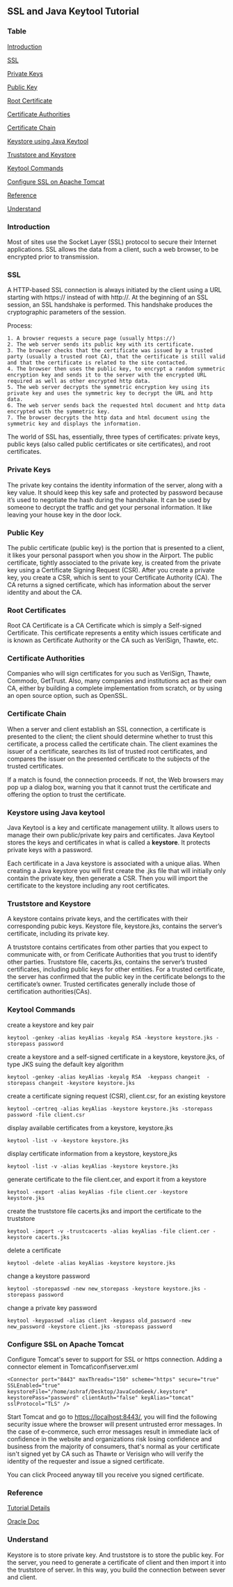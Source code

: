 ## SSL and Java Keytool Tutorial

### Table

[Introduction](#introduction)

[SSL](#SSL)

[Private Keys](#private-keys)

[Public Key](#public-key)

[Root Certificate](#root-certificate)

[Certificate Authorities](##ertificate-authorities)

[Certificate Chain](#certificate-chain)

[Keystore using Java Keytool](#keystore-using-java-keytool)

[Truststore and Keystore](#truststore-and-keystore)

[Keytool Commands](#keytool-commands)

[Configure SSL on Apache Tomcat](#configure-ssl-on-apache-tomcat)

[Reference](#Reference)

[Understand](#understand)

### Introduction

Most of sites use the Socket Layer (SSL) protocol to secure their Internet applications. SSL allows the data from a client, such a web browser, to be encrypted prior to transmission.

### SSL

A HTTP-based SSL connection is always initiated by the client using a URL starting with https:// instead of with http://. At the beginning of an SSL session, an SSL handshake is performed. This handshake produces the cryptographic parameters of the session. 

Process:

 	1. A browser requests a secure page (usually https://)
 	2. The web server sends its public key with its certificate.
 	3. The browser checks that the certificate was issued by a trusted party (usually a trusted root CA), that the certificate is still valid and that the certificate is related to the site contacted.
 	4. The browser then uses the public key, to encrypt a random symmetric encryption key and sends it to the server with the encrypted URL required as well as other encrypted http data.
 	5. The web server decrypts the symmetric encryption key using its private key and uses the symmetric key to decrypt the URL and http data.
 	6. The web server sends back the requested html document and http data encrypted with the symmetric key.
 	7. The browser decrypts the http data and html document using the symmetric key and displays the information.

The world of SSL has, essentially, three types of certificates: private keys, public keys (also called public certificates or site certificates), and root certificates.

### Private Keys

The private key contains the identity information of the server, along with a key value. It should keep this key safe and protected by password because it’s used to negotiate the hash during the handshake. It can be used by someone to decrypt the traffic and get your personal information. It like leaving your house key in the door lock.

### Public Key

The public certificate (public key) is the portion that is presented to a client, it likes your personal passport when you show in the Airport. The public certificate, tightly associated to the private key, is created from the private key using a Certificate Signing Request (CSR). After you create a private key, you create a CSR, which is sent to your Certificate Authority (CA). The CA returns a signed certificate, which has information about the server identity and about the CA.

### Root Certificates

Root CA Certificate is a CA Certificate which is simply a Self-signed Certificate. This certificate represents a entity which issues certificate and is known as Certificate Authority or the CA such as VeriSign, Thawte, etc.

### Certificate Authorities

Companies who will sign certificates for you such as VeriSign, Thawte, Commodo, GetTrust. Also, many companies and institutions act as their own CA, either by building a complete implementation from scratch, or by using an open source option, such as OpenSSL.

### Certificate Chain

When a server and client establish an SSL connection, a certificate is presented to the client; the client should determine whether to trust this certificate, a process called the certificate chain. The client examines the issuer of a certificate, searches its list of trusted root certificates, and compares the issuer on the presented certificate to the subjects of the trusted certificates.

If a match is found, the connection proceeds. If not, the Web browsers may pop up a dialog box, warning you that it cannot trust the certificate and offering the option to trust the certificate.

### Keystore using Java keytool

Java Keytool is a key and certificate management utility. It allows users to manage their own public/private key pairs and certificates. Java Keytool stores the keys and certificates in what is called a **keystore**. It protects private keys with a password.

Each certificate in a Java keystore is associated with a unique alias. When creating a Java keystore you will first create the .jks file that will initially only contain the private key, then generate a CSR. Then you will import the certificate to the keystore including any root certificates.

### Truststore and Keystore

A keystore contains private keys, and the certificates with their corresponding pubic keys. Keystore file, keystore.jks, contains the server’s certificate, including its private key.

A truststore contains certificates from other parties that you expect to communicate with, or from Cerificate Authorities that you trust to identify other parties. Truststore file, cacerts.jks, contains the server’s trusted certificates, including public keys for other entities. For a trusted certificate, the server has confirmed that the public key in the certificate belongs to the certificate’s owner. Trusted certificates generally include those of certification authorities(CAs).

### Keytool Commands

create a keystore and key pair

`keytool -genkey -alias keyAlias -keyalg RSA -keystore keystore.jks -storepass password`

create a keystore and a self-signed certificate in a keystore, keystore.jks, of type JKS suing the default key algorithm

`keytool -genkey -alias keyAlias -keyalg RSA  -keypass changeit  -storepass changeit -keystore keystore.jks`

create a certificate signing request (CSR), client.csr, for an existing keystore

`keytool -certreq -alias keyAlias -keystore keystore.jks -storepass password -file client.csr`

display available certificates from a keystore, keystore.jks

`keytool -list -v -keystore keystore.jks`

display certificate information from a keystore, keystore,jks

`keytool -list -v -alias keyAlias -keystore keystore.jks`

generate certificate to the file client.cer, and export it from a keystore

`keytool -export -alias keyAlias -file client.cer -keystore keystore.jks`

create the truststore file cacerts.jks and import the certificate to the truststore

`keytool -import -v -trustcacerts -alias keyAlias -file client.cer -keystore cacerts.jks`

delete a certificate

`keytool -delete -alias keyAlias -keystore keystore.jks`

change a keystore password

`keytool -storepasswd -new new_storepass -keystore keystore.jks -storepass password`

change a private key password

`keytool -keypasswd -alias client -keypass old_password -new new_password -keystore client.jks -storepass password`

### Configure SSL on Apache Tomcat

Configure Tomcat's sever to support for SSL or https connection. Adding a connector element in Tomcat\conf\server.xml

`<Connector port="8443" maxThreads="150" scheme="https" secure="true"
SSLEnabled="true" keystoreFile="/home/ashraf/Desktop/JavaCodeGeek/.keystore" keystorePass="password" clientAuth="false" keyAlias="tomcat" sslProtocol="TLS" />`

Start Tomcat and go to <https://localhost:8443/>, you will find the following security issue where the browser will present untrusted error messages. In the case of e-commerce, such error messages result in immediate lack of confidence in the website and organizations risk losing confidence and business from the majority of consumers, that's normal as your certificate isn't signed yet by CA such as Thawte or Verisign who will verify the identity of the requester and issue a signed certificate.

You can click Proceed anyway till you receive you signed certificate.

### Reference

[Tutorial Details](https://www.javacodegeeks.com/2014/07/java-keystore-tutorial.html)

[Oracle Doc](<https://docs.oracle.com/cd/E19830-01/819-4712/ablqw/index.html>)

### Understand

Keystore is to store private key. And truststore is to store the public key. For the server, you need to generate a certificate of client and then import it into the truststore of server. In this way, you build the connection between sever and client.
